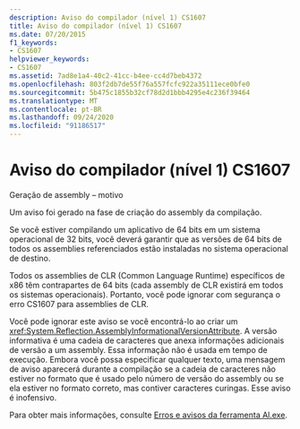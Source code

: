 ```yaml
---
description: Aviso do compilador (nível 1) CS1607
title: Aviso do compilador (nível 1) CS1607
ms.date: 07/20/2015
f1_keywords:
- CS1607
helpviewer_keywords:
- CS1607
ms.assetid: 7ad8e1a4-40c2-41cc-b4ee-cc4d7beb4372
ms.openlocfilehash: 803f2db7de55f76a557fcfc922a35111ece0bfe0
ms.sourcegitcommit: 5b475c1855b32cf78d2d1bbb4295e4c236f39464
ms.translationtype: MT
ms.contentlocale: pt-BR
ms.lasthandoff: 09/24/2020
ms.locfileid: "91186517"
---
```

# <a name="compiler-warning-level-1-cs1607"></a>Aviso do compilador (nível 1) CS1607

Geração de assembly – motivo  
  
 Um aviso foi gerado na fase de criação do assembly da compilação.  
  
 Se você estiver compilando um aplicativo de 64 bits em um sistema operacional de 32 bits, você deverá garantir que as versões de 64 bits de todos os assemblies referenciados estão instaladas no sistema operacional de destino.  
  
 Todos os assemblies de CLR (Common Language Runtime) específicos de x86 têm contrapartes de 64 bits (cada assembly de CLR existirá em todos os sistemas operacionais). Portanto, você pode ignorar com segurança o erro CS1607 para assemblies de CLR.  
  
 Você pode ignorar este aviso se você encontrá-lo ao criar um <xref:System.Reflection.AssemblyInformationalVersionAttribute>. A versão informativa é uma cadeia de caracteres que anexa informações adicionais de versão a um assembly. Essa informação não é usada em tempo de execução. Embora você possa especificar qualquer texto, uma mensagem de aviso aparecerá durante a compilação se a cadeia de caracteres não estiver no formato que é usado pelo número de versão do assembly ou se ela estiver no formato correto, mas contiver caracteres curingas. Esse aviso é inofensivo.  
  
 Para obter mais informações, consulte [Erros e avisos da ferramenta Al.exe](../../../framework/tools/al-exe-assembly-linker.md#errors-and-warnings).
